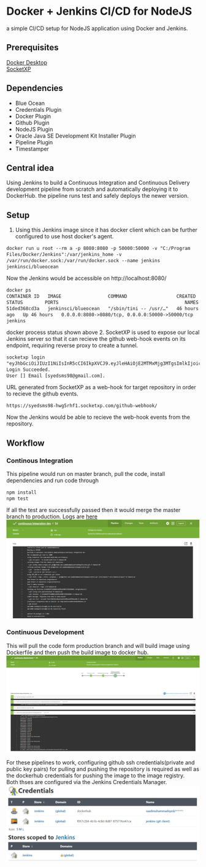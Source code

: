 # Docker + Jenkins CI/CD for NodeJS
a simple CI/CD setup for NodeJS application using Docker and Jenkins.

## Prerequisites
[Docker Desktop](https://www.docker.com/products/docker-desktop)    
[SocketXP](https://www.socketxp.com/download)  

## Dependencies
- Blue Ocean    
- Credentials Plugin    
- Docker Plugin    
- Github Plugin    
- NodeJS Plugin    
- Oracle Java SE Development Kit Installer Plugin  
- Pipeline Plugin  
- Timestamper  

## Central idea
Using Jenkins to build a Continuous Integration and Continuous Delivery development pipeline from scratch and automatically deploying it to DockerHub. the pipeline runs test and safely deploys the newer version.  

## Setup
1. Using this Jenkins image since it has docker client which can be further configured to use host docker's agent.
```
docker run u root --rm a -p 8080:8080 -p 50000:50000 -v "C:/Program Files/Docker/Jenkins":/var/jenkins_home -v /var/run/docker.sock:/var/run/docker.sock --name jenkins jenkinsci/blueocean
```
Now the Jenkins would be accessible on http://localhost:8080/  
```
docker ps  
CONTAINER ID   IMAGE                 COMMAND                  CREATED        STATUS        PORTS                                              NAMES  
51ded368cd3a   jenkinsci/blueocean   "/sbin/tini -- /usr/…"   46 hours ago   Up 46 hours   0.0.0.0:8080->8080/tcp, 0.0.0.0:50000->50000/tcp   jenkins  
```
docker process status shown above 
2. SocketXP is used to expose our local Jenkins server so that it can recieve the github web-hook events on its endpoint, requiring reverse proxy to create a tunnel. 
```
socketxp login "eyJhbGciOiJIUzI1NiIsInR5cCI6IkpXVCJ9.eyJleHAiOjE2MTMxMjg3MTgsImlkIjoic3llZHNtczk4QGdtYWlsLmNvbSJ9.uVWTRPJI8RDilLX63ZIpnl67jBZ6Dk2YI0qWtHjvaVA"
Login Succeeded.
User [] Email [syedsms98@gmail.com].  
```
URL generated from SocketXP as a web-hook for target repository in order to recieve the github events.  
```
https://syedsms98-hwg5rhf1.socketxp.com/github-webhook/
```
Now the Jenkins would be able to  recieve the web-hook events from the repository.


## Workflow
### Continous Integration 
This pipeline would run on master branch, pull the code, install dependencies and run code through
```
npm install
npm test
```
If all the test are successfully passed then it would merge the master branch to production. Logs are [here](https://github.com/saadmuhammadsyed/nodeApplication/blob/production/log.txt)
![](https://github.com/saadmuhammadsyed/nodeApplication/blob/production/image4.PNG)
### Continuous Development 
This will pull the code form production branch and will build image using Dockerfile and then push the build image to docker hub.
![](https://github.com/saadmuhammadsyed/nodeApplication/blob/production/image1.PNG)

For these pipelines to work, configuring github ssh credentials(private and public key pairs) for pulling and pushing the repository is required as well as the dockerhub credentials for pushing the image to the image registry.  
Both thses are configured via the Jenkins Credentials Manager.
![](https://github.com/saadmuhammadsyed/nodeApplication/blob/production/image5.PNG)

